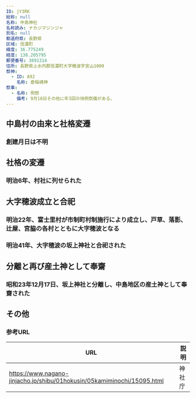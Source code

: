 ```yaml
---
ID: jY3RK
総称: null
名称: 中島神社
名称読み: ナカジマジンジャ
別名: null
都道府県: 長野県
区域: 信濃町
緯度: 36.775249
経度: 138.205795
郵便番号: 3891314
住所: 長野県上水内郡信濃町大字穂波字宮山1000
祭神:
  - ID: A92
    名称: 倉稲魂神
祭事:
  - 名称: 例祭
    備考: 9月18日その他に年3回の恒例祭儀がある。
---
```


## 中島村の由来と社格変遷

### 創建月日は不明

## 社格の変遷

### 明治6年、村社に列せられた

## 大字穂波成立と合祀

### 明治22年、富士里村が市制町村制施行により成立し、戸草、落影、辻屋、宮脇の各村とともに大字穂波となる

### 明治41年、大字穂波の坂上神社と合祀された

## 分離と再び産土神として奉齋

### 昭和23年12月17日、坂上神社と分離し、中島地区の産土神として奉齋された

## その他

### 参考URL

| URL                                                                     | 説明   |
| ----------------------------------------------------------------------- | ------ |
| https://www.nagano-jinjacho.jp/shibu/01hokusin/05kamiminochi/15095.html | 神社庁 |
